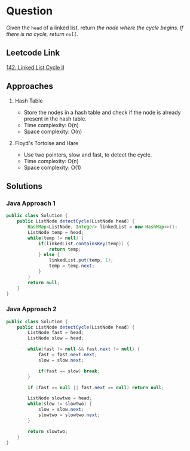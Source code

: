 # Question

Given the `head` of a linked list, return _the node where the cycle begins. If there is no cycle, return `null`._

## Leetcode Link

[142. Linked List Cycle II](https://leetcode.com/problems/linked-list-cycle-ii/)

## Approaches

1. Hash Table

   - Store the nodes in a hash table and check if the node is already present in the hash table.
   - Time complexity: O(n)
   - Space complexity: O(n)

2. Floyd's Tortoise and Hare
   - Use two pointers, slow and fast, to detect the cycle.
   - Time complexity: O(n)
   - Space complexity: O(1)

## Solutions

### Java Approach 1

```java
public class Solution {
    public ListNode detectCycle(ListNode head) {
        HashMap<ListNode, Integer> linkedList = new HashMap<>();
        ListNode temp = head;
        while(temp != null) {
            if(linkedList.containsKey(temp)) {
                return temp;
            } else {
                linkedList.put(temp, 1);
                temp = temp.next;
            }
        }
        return null;
    }
}
```

### Java Approach 2

```java
public class Solution {
    public ListNode detectCycle(ListNode head) {
        ListNode fast = head;
        ListNode slow = head;

        while(fast != null && fast.next != null) {
            fast = fast.next.next;
            slow = slow.next;

            if(fast == slow) break;
        }

        if (fast == null || fast.next == null) return null;

        ListNode slowtwo = head;
        while(slow != slowtwo) {
            slow = slow.next;
            slowtwo = slowtwo.next;
        }

        return slowtwo;
    }
}
```
